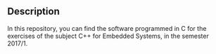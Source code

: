 ## Description

In this repository, you can find the software programmed in C for the exercises of the subject C++ for Embedded Systems, in the semester 2017/1.
